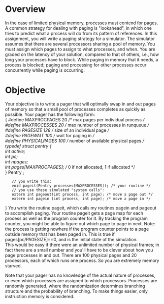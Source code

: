 # Overview
In the case of limited physical memory, processes must contend for pages. A common strategy for dealing with paging is "lookahead", in which one tries to predict what a process will do from its pattern of references.
In this assignment, you will write a paging strategy for a simulator. The simulator assumes that there are several processors sharing a pool of memory. You must assign which pages to assign to what processes, and when. You are graded on the latency of your solution, compared to that of others, i.e., how long your processes have to block. While paging in memory that it needs, a process is blocked; paging and processing for other processes occur concurrently while paging is occurring.

# Objective
Your objective is to write a pager that will optimally swap in and out pages of memory so that a small pool of processes completes as quickly as possible. Your pager has the following form:  
{
       #define MAXPROCPAGES 20   /* max pages per individual process */   
       #define MAXPROCESSES 20   /* max number of processes in runqueue */   
       #define PAGESIZE 128 	  /* size of an individual page */   
       #define PAGEWAIT 100 	  /* wait for paging in */   
       #define PHYSICALPAGES 100 /* number of available physical pages */   
       typedef struct pentry {   
          int active;   
          int pc;   
          int npages;   
          int pages[MAXPROCPAGES]; /* 0 if not allocated, 1 if allocated */   
       } Pentry ;   

       // you write this:   
       void pageit(Pentry processes[MAXPROCESSES]); /* your routine */   
       // you use these simulated "system calls":   
       extern int pageout(int process, int page); /* move a page out */   
       extern int pagein (int process, int page); /* move a page in */   
}
You write the routine pageit, which calls my routines pagein and pageout to accomplish paging. Your routine pageit gets a page map for each process as well as the program counter for it. By tracking the program counter, you might be able to figure out which page to page in next. Note: the process is getting nowhere if the program counter points to a page outside memory that has been paged in. This is true if pages[pc/PAGESIZE]==0, and is the initial state of the simulation.  
This would be easy if there were an unlimited number of physical frames; in fact there are a small number and you'll have to be clever about how you page processes in and out. There are 100 physical pages and 20 processors, each of which runs one process. So you are extremely memory starved.  

Note that your pager has no knowledge of the actual nature of processes, or even which processes are assigned to which processors. Processes are randomly generated, where the randomization determines branching structure and the probability of branching. To make things easier, only instruction memory is considered.

